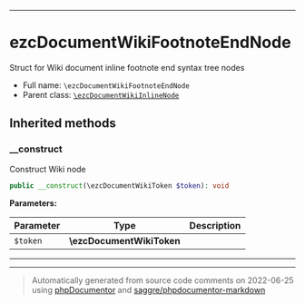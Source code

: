 ***

# ezcDocumentWikiFootnoteEndNode

Struct for Wiki document inline footnote end syntax tree nodes



* Full name: `\ezcDocumentWikiFootnoteEndNode`
* Parent class: [`\ezcDocumentWikiInlineNode`](./ezcDocumentWikiInlineNode.md)






## Inherited methods


### __construct

Construct Wiki node

```php
public __construct(\ezcDocumentWikiToken $token): void
```








**Parameters:**

| Parameter | Type | Description |
|-----------|------|-------------|
| `$token` | **\ezcDocumentWikiToken** |  |




***


***
> Automatically generated from source code comments on 2022-06-25 using [phpDocumentor](http://www.phpdoc.org/) and [saggre/phpdocumentor-markdown](https://github.com/Saggre/phpDocumentor-markdown)
